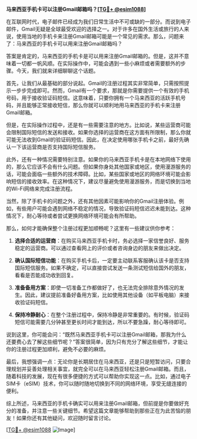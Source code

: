 **马来西亚手机卡可以注册Gmail邮箱吗？[[TG💪+ @esim1088](https://t.me/s/esim1088)]**

在互联网时代，电子邮件已经成为我们日常生活中不可或缺的一部分。而说到电子邮件，Gmail无疑是全球最受欢迎的选择之一。对于许多在国外生活或旅行的人来说，使用当地的手机卡来注册Gmail邮箱可能是一个常见的需求。那么，问题来了：马来西亚的手机卡可以用来注册Gmail邮箱吗？

答案是肯定的，马来西亚的手机卡是可以用来注册Gmail邮箱的。但是，这并不意味着一切都一帆风顺。在实际操作中，可能会遇到一些小麻烦或者需要额外的步骤。今天，我们就来详细聊聊这个话题。

首先，让我们从最基础的部分说起。Gmail的注册过程其实非常简单，只需按照提示一步步完成即可。然而，Gmail有一个要求，那就是你需要提供一个有效的手机号码，用于接收验证码短信。这意味着，只要你拥有一个马来西亚的活跃手机号码，并且能够正常接收短信，那么你就可以顺利地用马来西亚的手机卡来注册Gmail邮箱。

但是，在实际操作过程中，还是有一些需要注意的地方。比如说，某些运营商可能会限制国际短信的发送和接收。如果你选择的运营商在这方面有所限制，那么你就可能无法收到Gmail的验证码短信。因此，在决定使用哪张手机卡之前，最好先确认一下该运营商是否支持国际短信服务。

此外，还有一种情况需要特别注意。如果你的马来西亚手机卡是在本地网络下使用的，那么它应该不会有什么问题。但如果你身处其他国家或地区，使用漫游服务的话，可能会面临一些额外的技术障碍。比如，某些国家或地区的网络环境可能会影响短信的接收效率。在这种情况下，建议尽量避免使用漫游服务，而是切换到当地的Wi-Fi网络来完成注册流程。

当然，除了手机卡的问题之外，还有其他因素可能影响你的Gmail注册体验。例如，有些用户可能会遇到网络不稳定的情况，导致验证码短信迟迟未能到达。这种情况下，耐心等待或者尝试更换网络环境可能会有所帮助。

那么，如何才能确保整个注册过程更加顺畅呢？这里有一些建议供你参考：

1. **选择合适的运营商**：在购买马来西亚手机卡时，务必选择一家信誉良好、服务稳定的运营商。可以通过查看网上的评价或者咨询身边的朋友来做出决定。
   
2. **确认国际短信功能**：在购买手机卡后，一定要主动联系客服确认该卡是否支持国际短信服务。如果不确定，可以直接尝试发送一条测试短信给国外的朋友，看看是否能成功收到回复。

3. **准备备用方案**：即使一切准备工作都做好了，也无法完全排除意外情况的发生。因此，建议提前准备好备用方案，比如使用其他设备（如平板电脑）来接收验证码短信。

4. **保持冷静耐心**：在整个注册过程中，保持冷静是非常重要的。有时候，验证码短信可能需要几分钟甚至更长时间才能到达，所以不要急躁，耐心等待即可。

说到这里，你可能会问：“既然马来西亚手机卡可以注册Gmail邮箱，那我为什么还要费心去了解这些细节呢？”答案很简单，因为只有充分了解这些细节，才能让你的注册过程更加顺利，避免不必要的麻烦。

最后，我想强调一点：无论你是长期居住在马来西亚，还是只是短暂访问，只要合理规划并妥善处理相关事宜，就完全可以在马来西亚轻松注册Gmail邮箱。而且，随着科技的发展，现在有很多便捷的方式可以帮助你实现这一点。比如，通过电子SIM卡（eSIM）技术，你可以随时随地切换到不同的网络环境，享受无缝连接的便利。

综上所述，马来西亚的手机卡确实可以用来注册Gmail邮箱，但前提是你要做好充分的准备，并注意一些关键细节。希望这篇文章能够帮助到那些正在为此苦恼的朋友！如果你还有其他疑问，欢迎随时留言讨论。

[[TG💪+ @esim1088](https://t.me/s/esim1088) ![Image](https://i.postimg.cc/4NQfJmqS/Snipaste-2025-05-13-00-14-12.png)]